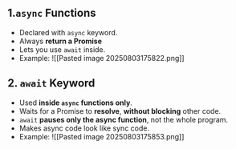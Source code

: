 ## 1.**`async` Functions**

- Declared with `async` keyword.
- Always **return a Promise**
- Lets you use `await` inside.
- Example:
![[Pasted image 20250803175822.png]]

## 2. **`await` Keyword**

- Used **inside `async` functions only**.
- Waits for a Promise to **resolve**, **without blocking** other code.
- `await` **pauses only the async function**, not the whole program.
- Makes async code look like sync code.
- Example:
![[Pasted image 20250803175853.png]]